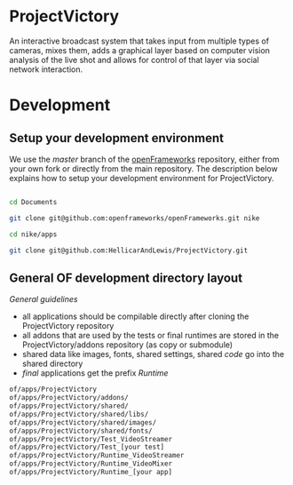 # ProjectVictory

An interactive broadcast system that takes input from multiple types of cameras, 
mixes them, adds a graphical layer based on computer vision analysis of the live 
shot and allows for control of that layer via social network interaction.

# Development

## Setup your development environment

We use the _master_ branch of the [openFrameworks](https://github.com/openframeworks/openFrameworks)
repository, either from your own fork or directly from the main repository. The 
description below explains how to setup your development environment for 
ProjectVictory.

````sh

cd Documents

git clone git@github.com:openframeworks/openFrameworks.git nike

cd nike/apps

git clone git@github.com:HellicarAndLewis/ProjectVictory.git

````

## General OF development directory layout

_General guidelines_

- all applications should be compilable directly after cloning the ProjectVictory repository
- all addons that are used by the tests or final runtimes are stored in the ProjectVictory/addons repository (as copy or submodule)
- shared data like images, fonts, shared settings, shared _code_ go into the shared directory
- *final* applications get the prefix _Runtime_

````sh
of/apps/ProjectVictory 
of/apps/ProjectVictory/addons/     
of/apps/ProjectVictory/shared/ 
of/apps/ProjectVictory/shared/libs/ 
of/apps/ProjectVictory/shared/images/ 
of/apps/ProjectVictory/shared/fonts/ 
of/apps/ProjectVictory/Test_VideoStreamer
of/apps/ProjectVictory/Test_[your test]
of/apps/ProjectVictory/Runtime_VideoStreamer
of/apps/ProjectVictory/Runtime_VideoMixer
of/apps/ProjectVictory/Runtime_[your app]
````
